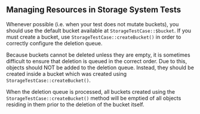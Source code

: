 ## Managing Resources in Storage System Tests

Whenever possible (i.e. when your test does not mutate buckets), you should use
the default bucket available at `StorageTestCase::$bucket`. If you must create a
bucket, use `StorageTestCase::createBucket()` in order to correctly configure
the deletion queue.

Because buckets cannot be deleted unless they are empty, it is sometimes
difficult to ensure that deletion is queued in the correct order. Due to this,
objects should NOT be added to the deletion queue. Instead, they should be
created inside a bucket which was created using
`StorageTestCase::createBucket()`.

When the deletion queue is processed, all buckets created using the
`StorageTestCase::createBucket()` method will be emptied of all objects residing
in them prior to the deletion of the bucket itself.
